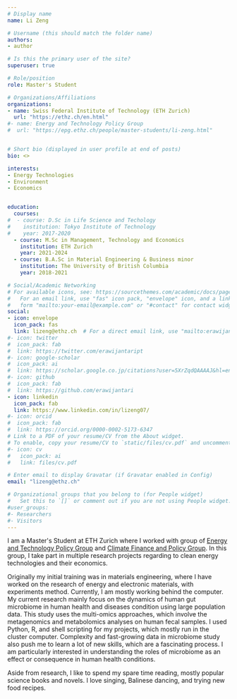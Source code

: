 ```yaml
---
# Display name
name: Li Zeng

# Username (this should match the folder name)
authors:
- author

# Is this the primary user of the site?
superuser: true

# Role/position
role: Master's Student

# Organizations/Affiliations
organizations:
- name: Swiss Federal Institute of Technology (ETH Zurich)
  url: "https://ethz.ch/en.html"
#- name: Energy and Technology Policy Group
#  url: "https://epg.ethz.ch/people/master-students/li-zeng.html"


# Short bio (displayed in user profile at end of posts)
bio: <>

interests:
- Energy Technologies
- Environment
- Economics


education:
  courses:
#  - course: D.Sc in Life Science and Techology
#    institution: Tokyo Institute of Technology
#    year: 2017-2020
  - course: M.Sc in Management, Technology and Economics
    institution: ETH Zurich
    year: 2021-2024
  - course: B.A.Sc in Material Engineering & Business minor
    institution: The University of British Columbia
    year: 2018-2021

# Social/Academic Networking
# For available icons, see: https://sourcethemes.com/academic/docs/page-builder/#icons
#   For an email link, use "fas" icon pack, "envelope" icon, and a link in the
#   form "mailto:your-email@example.com" or "#contact" for contact widget.
social:
- icon: envelope
  icon_pack: fas
  link: lizeng@ethz.ch  # For a direct email link, use "mailto:erawijantari.p.aa@m.titech.ac.jp".
#- icon: twitter
#  icon_pack: fab
#  link: https://twitter.com/erawijantaript
#- icon: google-scholar
#  icon_pack: ai
#  link: https://scholar.google.co.jp/citations?user=5XrZqdQAAAAJ&hl=en
#- icon: github
#  icon_pack: fab
#  link: https://github.com/erawijantari
- icon: linkedin
  icon_pack: fab
  link: https://www.linkedin.com/in/lizeng07/
#- icon: orcid
#  icon_pack: fab
#  link: https://orcid.org/0000-0002-5173-6347
# Link to a PDF of your resume/CV from the About widget.
# To enable, copy your resume/CV to `static/files/cv.pdf` and uncomment the lines below.
#- icon: cv
#   icon_pack: ai
#   link: files/cv.pdf

# Enter email to display Gravatar (if Gravatar enabled in Config)
email: "lizeng@ethz.ch"

# Organizational groups that you belong to (for People widget)
#   Set this to `[]` or comment out if you are not using People widget.
#user_groups:
#- Researchers
#- Visitors
---
```

I am a Master's Student at ETH Zurich where I worked with group of [Energy and Technology Policy Group](https://epg.ethz.ch/) and [Climate Finance and Policy Group](http://cfp.ethz.ch). In this group, I take part in multiple research projects regarding to clean energy technologies and their economics.

Originally my initial training was in materials engineering, where I have worked on the research of energy and electronic materials, with experiments method. Currently, I am mostly working behind the computer. My current research mainly focus on the dynamics of human gut microbiome in  human health and diseases condition using large population data. This study uses the multi-omics approaches, which involve the metagenomics and metabolomics analyses on human fecal samples. I used Python, R, and shell scripting for my projects, which mostly run in the cluster computer. Complexity and fast-growing data in microbiome study also push me to learn a lot of new skills, which are a fascinating process. I am particularly interested in understanding the roles of microbiome as an effect or consequence in human health conditions.

Aside from research, I like to spend my spare time reading, mostly popular science books and novels. I love singing, Balinese dancing, and trying new food recipes. 
